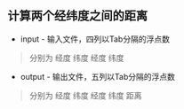 ## 计算两个经纬度之间的距离
* input - 输入文件，四列以Tab分隔的浮点数
> 分别为 经度 纬度 经度 纬度
* output - 输出文件，五列以Tab分隔的浮点数
> 分别为 经度 纬度 经度 纬度 距离